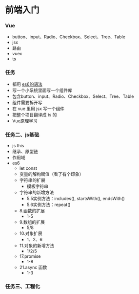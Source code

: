 # 前端入门


### Vue
- button、input、Radio、Checkbox、Select、Tree、Table
- jsx
- 路由
- vuex
- ts

### 任务
- 都用 [es6的语法](https://es6.ruanyifeng.com/#docs/let)
- 写一个小系统里面写一个组件库
- 包含button、input、Radio、Checkbox、Select、Tree、Table
- 组件需要拆开写
- 在 vue 里用 jsx 写一个组件
- 把整个项目翻译成 ts 的
- Vue原理学习

### 任务二、js基础
- js this
- 继承、原型链
- 作用域
- es6
  - let const
  - 变量的解构赋值（看了有个印象）
  - 字符串的扩展
    - 模板字符串 
  - 字符串的新增方法
    - 5.5实例方法：includes(), startsWith(), endsWith()
    - 5.6实例方法：repeat()
  - 8.函数的扩展
    - 1-5
  - 9.数组的扩展
    - 5/8
  - 10.对象扩展
    - 1、2、6
  - 11.对象的新增方法
    - 1/2/5
  - 17.promise
    - 1-8
  - 21.async 函数
    - 1-3
### 任务三、工程化
